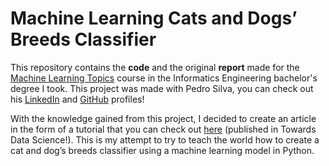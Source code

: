 # Machine Learning Cats and Dogs’ Breeds Classifier

This repository contains the **code** and the original **report** made for the [Machine Learning Topics](https://www.ua.pt/en/uc/12832) course in the Informatics Engineering bachelor's degree I took. This project was made with Pedro Silva, you can check out his [LinkedIn](https://www.linkedin.com/in/pedro-silva-3b41a3221/) and [GitHub](https://github.com/pmasilva20) profiles!

With the knowledge gained from this project, I decided to create an article in the form of a tutorial that you can check out [here](https://towardsdatascience.com/machine-learning-cats-and-dogs-breeds-classifier-b26a9df45000) (published in Towards Data Science!). This is my attempt to try to teach the world how to create a cat and dog’s breeds classifier using a machine learning model in Python.

